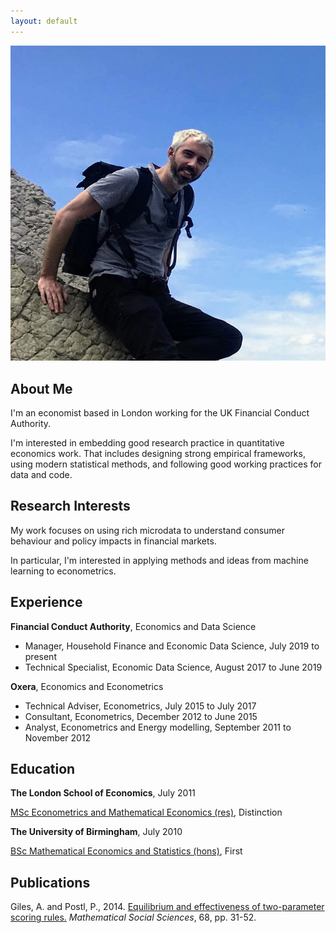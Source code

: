 ```yaml
---
layout: default
---
```


<img class="profile-picture" src="profile.jpg">

## About Me

I'm an economist based in London working for the UK Financial Conduct Authority.

I'm interested in embedding good research practice
in quantitative economics work. That includes designing
strong empirical frameworks, using modern statistical methods, 
and following good working practices for data and code.

## Research Interests

My work focuses on using rich microdata to understand consumer behaviour and 
policy impacts in financial markets.

In particular, I'm interested in applying methods and ideas from machine 
learning to econometrics.

## Experience

**Financial Conduct Authority**, Economics and Data Science

* Manager, Household Finance and Economic Data Science, July 2019 to present
* Technical Specialist, Economic Data Science, August 2017 to June 2019

**Oxera**, Economics and Econometrics

* Technical Adviser, Econometrics, July 2015 to July 2017
* Consultant, Econometrics, December 2012 to June 2015
* Analyst, Econometrics and Energy modelling, September 2011 to November 2012

## Education

**The London School of Economics**, July 2011

[MSc Econometrics and Mathematical Economics (res)](http://www.lse.ac.uk/study-at-lse/Graduate/Degree-programmes-2018/MSc-Econometrics-and-Mathematical-Economics), Distinction

**The University of Birmingham**, July 2010
  
[BSc Mathematical Economics and Statistics (hons)](http://www.birmingham.ac.uk/undergraduate/courses/econ/maths-econ-stats-bsc.aspx), First

## Publications

Giles, A. and Postl, P., 2014. [Equilibrium and effectiveness of two-parameter scoring rules.](http://dx.doi.org/10.1016/j.mathsocsci.2013.12.003) *Mathematical Social Sciences*, 68, pp. 31-52.